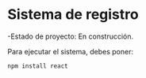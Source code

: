 <h1> Sistema de registro</h1>

-Estado de proyecto: En construcción.

Para ejecutar el sistema, debes poner:

```npm install react```
